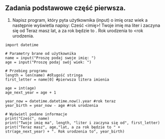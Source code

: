 ## Zadania podstawowe część pierwsza.

 1. Napisz program, który pyta użytkownika (input) o imię oraz wiek a następnie wyświetla napisy: Cześć <imię>! Twoje imię ma <liczba liter imienia> liter i zaczyna się od <pierwsza litera imienia> Teraz masz <wiek> lat, a za rok będzie to <wiek za rok>. Rok urodzenia to <rok urodzenia.

```
import datetime

# Parametry brane od użytkownika
name = input("Proszę podaj swoje imię: ")
age = input("Proszę podaj swój wiek: ")

# Przebieg programu
length = len(name) #długość stringa
first_letter = name[0] #pierwsza litera imienia

age = int(age)
age_next_year = age + 1

year_now = datetime.datetime.now().year #rok teraz
year_birth = year_now - age #rok urodzenia

# Wyświetl podane informacje
print("Cześć", name)
print("Twoje imię ma", length, "liter i zaczyna się od", first_letter)
print("Teraz masz", age,"lat, a za rok będzie to " + str(age_next_year) + ". Rok urodzenia to", year_birth)

```
                                                                               

